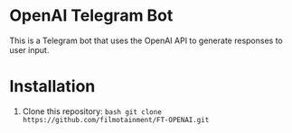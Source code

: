 # OpenAI Telegram Bot
This is a Telegram bot that uses the OpenAI API to generate responses to user input.
# Installation
1. Clone this repository:
   ```bash git clone https://github.com/filmotainment/FT-OPENAI.git```

  

